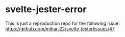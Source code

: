 # svelte-jester-error

This is just a reproduction repo for the following issue: https://github.com/mihar-22/svelte-jester/issues/47
